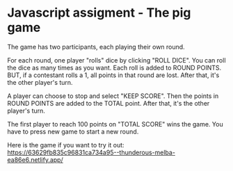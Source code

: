 # Javascript assigment - The pig game

The game has two participants, each playing their own round.

For each round, one player "rolls" dice by clicking "ROLL DICE". You can roll the dice as many times as you want. Each roll is added to ROUND POINTS.
BUT, if a contestant rolls a 1, all points in that round are lost. After that, it's the other player's turn.

A player can choose to stop and select "KEEP SCORE". Then the points in ROUND POINTS are added to the TOTAL point. After that, it's the other player's turn.

The first player to reach 100 points on "TOTAL SCORE" wins the game. You have to press new game to start a new round. 


Here is the game if you want to try it out: 
https://63629fb835c96831ca734a95--thunderous-melba-ea86e6.netlify.app/


